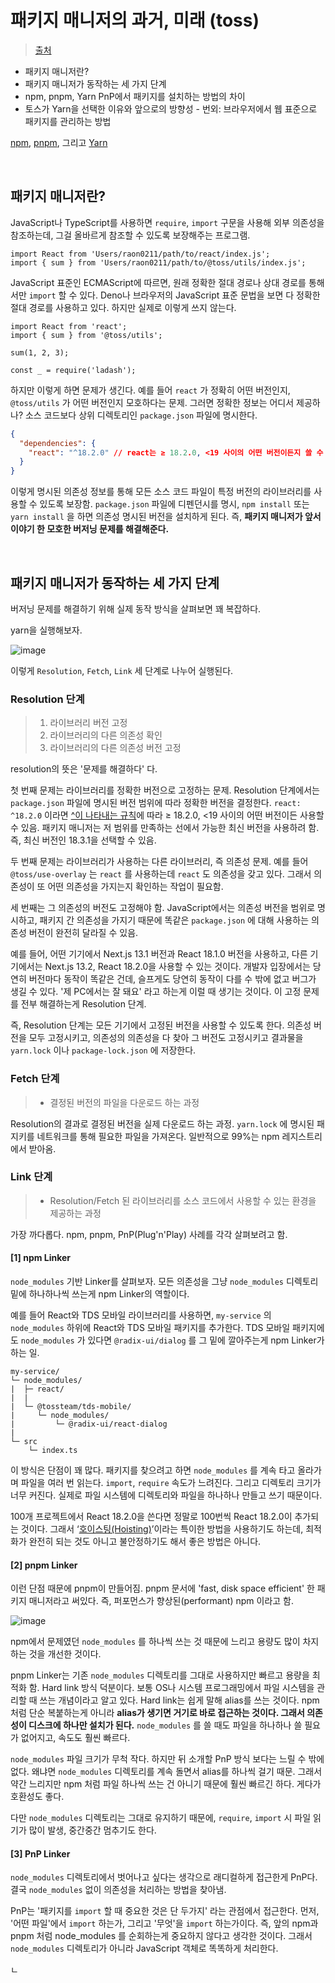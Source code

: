 # 패키지 매니저의 과거, 미래 (toss)

> [출처](https://toss.tech/article/27772)

- 패키지 매니저란?
- 패키지 매니저가 동작하는 세 가지 단계
- npm, pnpm, Yarn PnP에서 패키지를 설치하는 방법의 차이
- 토스가 Yarn을 선택한 이유와 앞으로의 방향성 - 번외: 브라우저에서 웹 표준으로 패키지를 관리하는 방법

[npm](https://www.npmjs.com/), [pnpm](https://pnpm.io/ko/), 그리고 [Yarn](https://yarnpkg.com/)

<br/>

## 패키지 매니저란?

JavaScript나 TypeScript를 사용하면 `require`, `import` 구문을 사용해 외부 의존성을 참조하는데, 그걸 올바르게 참조할 수 있도록 보장해주는 프로그램.

```tsx
import React from 'Users/raon0211/path/to/react/index.js';
import { sum } from 'Users/raon0211/path/to/@toss/utils/index.js';
```

JavaScript 표준인 ECMAScript에 따르면, 원래 정확한 절대 경로나 상대 경로를 통해서만 `import` 할 수 있다. Deno나 브라우저의 JavaScript 표준 문법을 보면 다 정확한 절대 경로를 사용하고 있다. 하지만 실제로 이렇게 쓰지 않는다.

```tsx
import React from 'react';
import { sum } from '@toss/utils';

sum(1, 2, 3);
```

```tsx
const _ = require('ladash');
```

하지만 이렇게 하면 문제가 생긴다. 예를 들어 `react` 가 정확히 어떤 버전인지, `@toss/utils` 가 어떤 버전인지 모호하다는 문제. 그러면 정확한 정보는 어디서 제공하나? 소스 코드보다 상위 디렉토리인 `package.json` 파일에 명시한다.

```json
{
  "dependencies": {
    "react": "^18.2.0" // react는 ≥ 18.2.0, <19 사이의 어떤 버전이든지 쓸 수 있다고 명시
  }
}
```

이렇게 명시된 의존성 정보를 통해 모든 소스 코드 파일이 특정 버전의 라이브러리를 사용할 수 있도록 보장함. `package.json` 파일에 디펜던시를 명시, `npm install` 또는 `yarn install` 을 하면 의존성 명시된 버전을 설치하게 된다. 즉, **패키지 매니저가 앞서 이야기 한 모호한 버저닝 문제를 해결해준다.**

<br/>

## 패키지 매니저가 동작하는 세 가지 단계

버저닝 문제를 해결하기 위해 실제 동작 방식을 살펴보면 꽤 복잡하다.

yarn을 실행해보자.

![image](https://github.com/user-attachments/assets/29336338-aba2-42bc-b552-f0bca049fb1b)

이렇게 `Resolution`, `Fetch`, `Link` 세 단계로 나누어 실행된다.

### Resolution 단계

> 1. 라이브러리 버전 고정
> 2. 라이브러리의 다른 의존성 확인
> 3. 라이브러리의 다른 의존성 버전 고정

resolution의 뜻은 '문제를 해결하다' 다.

첫 번째 문제는 라이브러리를 정확한 버전으로 고정하는 문제. Resolution 단계에서는 `package.json` 파일에 명시된 버전 범위에 따라 정확한 버전을 결정한다. `react: ^18.2.0` 이라면  [^이 나타내는 규칙](https://semver.org/lang/ko/)에 따라 ≥ 18.2.0, <19 사이의 어떤 버전이든 사용할 수 있음. 패키지 매니저는 저 범위를 만족하는 선에서 가능한 최신 버전을 사용하려 함. 즉, 최신 버전인 18.3.1을 선택할 수 있음.

두 번째 문제는 라이브러리가 사용하는 다른 라이브러리, 즉 의존성 문제. 예를 들어 `@toss/use-overlay` 는 `react` 를 사용하는데 `react` 도 의존성을 갖고 있다. 그래서 의존성이 또 어떤 의존성을 가지는지 확인하는 작업이 필요함.

세 번째는 그 의존성의 버전도 고정해야 함. JavaScript에서는 의존성 버전을 범위로 명시하고, 패키지 간 의존성을 가지기 때문에 똑같은 `package.json` 에 대해 사용하는 의존성 버전이 완전히 달라질 수 있음.

예를 들어, 어떤 기기에서 Next.js 13.1 버전과 React 18.1.0 버전을 사용하고, 다른 기기에서는 Next.js 13.2, React 18.2.0을 사용할 수 있는 것이다. 개발자 입장에서는 당연히 버전마다 동작이 똑같은 건데, 슬프게도 당연히 동작이 다를 수 밖에 없고 버그가 생길 수 있다. '제 PC에서는 잘 돼요' 라고 하는게 이럴 때 생기는 것이다. 이 고정 문제를 전부 해결하는게 Resolution 단계.

즉, Resolution 단계는 모든 기기에서 고정된 버전을 사용할 수 있도록 한다. 의존성 버전을 모두 고정시키고, 의존성의 의존성을 다 찾아 그 버전도 고정시키고 결과물을 `yarn.lock` 이나 `package-lock.json` 에 저장한다.

### Fetch 단계

> - 결정된 버전의 파일을 다운로드 하는 과정

Resolution의 결과로 결정된 버전을 실제 다운로드 하는 과정. `yarn.lock` 에 명시된 패지키를 네트워크를 통해 필요한 파일을 가져온다. 일반적으로 99%는 npm 레지스트리에서 받아옴.

### Link 단계

> - Resolution/Fetch 된 라이브러리를 소스 코드에서 사용할 수 있는 환경을 제공하는 과정

가장 까다롭다. npm, pnpm, PnP(Plug'n'Play) 사례를 각각 살펴보려고 함.

#### [1] npm Linker

`node_modules` 기반 Linker를 살펴보자. 모든 의존성을 그냥 `node_modules` 디렉토리 밑에 하나하나씩 쓰는게 npm Linker의 역할이다.

예를 들어 React와 TDS 모바일 라이브러리를 사용하면, `my-service` 의 `node_modules` 하위에 React와 TDS 모바일 패키지를 추가한다. TDS 모바일 패키지에도 `node_modules` 가 있다면 `@radix-ui/dialog` 를 그 밑에 깔아주는게 npm Linker가 하는 일.

```tsx
my-service/
└─ node_modules/
|  ├─ react/
|  |  
|  └─ @tossteam/tds-mobile/
|     └─ node_modules/
|         └─ @radix-ui/react-dialog
|
└─ src
    └─ index.ts
```

이 방식은 단점이 꽤 많다. 패키지를 찾으려고 하면 `node_modules` 를 계속 타고 올라가며 파일을 여러 번 읽는다. `import`, `require` 속도가 느려진다. 그리고 디렉토리 크기가 너무 커진다. 실제로 파일 시스템에 디렉토리와 파일을 하나하나 만들고 쓰기 때문이다.

100개 프로젝트에서 React 18.2.0을 쓴다면 정말로 100번씩 React 18.2.0이 추가되는 것이다. 그래서 ‘[호이스팅(Hoisting)](https://toss.tech/article/node-modules-and-yarn-berry)’이라는 특이한 방법을 사용하기도 하는데, 최적화가 완전히 되는 것도 아니고 불안정하기도 해서 좋은 방법은 아니다.

#### [2] pnpm Linker

이런 단점 때문에 pnpm이 만들어짐. pnpm 문서에 'fast, disk space efficient' 한 패키지 매니저라고 써있다. 즉, 퍼포먼스가 향상된(performant) npm 이라고 함.

![image](https://github.com/user-attachments/assets/73c769bc-186f-48a7-8ac0-3d4fd7204fcd)

npm에서 문제였던 `node_modules` 를 하나씩 쓰는 것 때문에 느리고 용량도 많이 차지하는 것을 개선한 것이다.

pnpm Linker는 기존 `node_modules` 디렉토리를 그대로 사용하지만 빠르고 용량을 최적화 함. Hard link 방식 덕분이다. 보통 OS나 시스템 프로그래밍에서 파일 시스템을 관리할 때 쓰는 개념이라고 알고 있다. Hard link는 쉽게 말해 alias를 쓰는 것이다. npm 처럼 단순 복붙하는게 아니라 **alias가 생기면 거기로 바로 접근하는 것이다. 그래서 의존성이 디스크에 하나만 설치가 된다.** `node_modules` 를 쓸 때도 파일을 하나하나 쓸 필요가 없어지고, 속도도 훨씬 빠르다.

`node_modules` 파일 크기가 무척 작다. 하지만 뒤 소개할 PnP 방식 보다는 느릴 수 밖에 없다. 왜냐면 `node_modules` 디렉토리를 계속 돌면서 alias를 하나씩 걸기 때문. 그래서 약간 느리지만 npm 처럼 파일 하나씩 쓰는 건 아니기 때문에 훨씬 빠르긴 하다. 게다가 호환성도 좋다.

다만 `node_modules` 디렉토리는 그대로 유지하기 때문에, `require`, `import` 시 파일 읽기가 많이 발생, 중간중간 멈추기도 한다.

#### [3] PnP Linker

`node_modules` 디렉토리에서 벗어나고 싶다는 생각으로  래디컬하게 접근한게 PnP다. 결국 `node_modules` 없이 의존성을 처리하는 방법을 찾아냄.

PnP는 '패키지를 `import` 할 때 중요한 것은 단 두가지' 라는 관점에서 접근한다. 먼저, '어떤 파일'에서 `import` 하는가, 그리고 '무엇'을 `import` 하는가이다. 즉, 앞의 npm과 pnpm 처럼 node_modules 를 순회하는게 중요하지 않다고 생각한 것이다. 그래서 `node_modules` 디렉토리가 아니라 JavaScript 객체로 똑똑하게 처리한다.













ㄴ





































